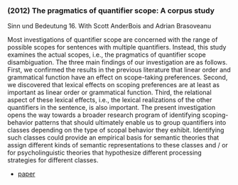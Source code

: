 ### (2012) The pragmatics of quantifier scope: A corpus study ###

Sinn und Bedeutung 16. With Scott AnderBois and Adrian Brasoveanu

Most investigations of quantifier scope are concerned with the range of possible scopes for sentences with multiple quantifiers. Instead, this study examines the actual scopes, i.e., the pragmatics of quantifier scope disambiguation. The three main findings of our investigation are as follows. First, we confirmed the results in the previous literature that linear order and grammatical function have an effect on scope-taking preferences. Second, we discovered that lexical effects on scoping preferences are at least as important as linear order or grammatical function. Third, the relational aspect of these lexical effects, i.e., the lexical realizations of the other quantifiers in the sentence, is also important. The present investigation opens the way towards a broader research program of identifying scoping-behavior patterns that should ultimately enable us to group quantifiers into classes depending on the type of scopal behavior they exhibit. Identifying such classes could provide an empirical basis for semantic theories that assign different kinds of semantic representations to these classes and / or for psycholinguistic theories that hypothesize different processing strategies for different classes.

+ [paper](/resources/papers/quantcorpus.pdf)
